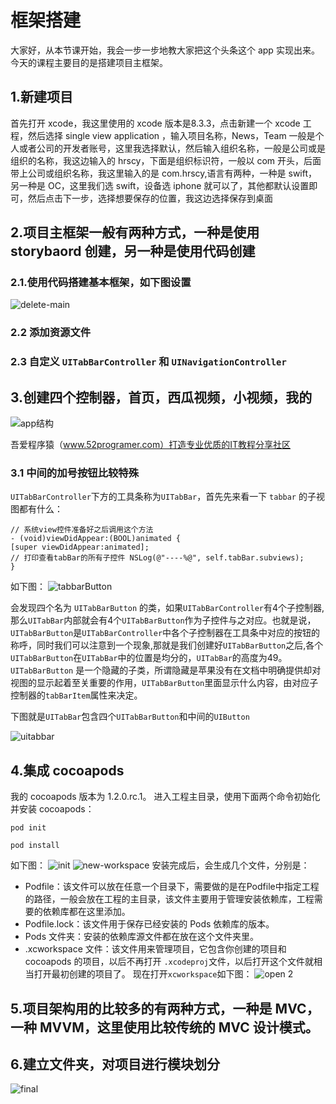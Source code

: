 框架搭建
===

大家好，从本节课开始，我会一步一步地教大家把这个头条这个  app 实现出来。
今天的课程主要目的是搭建项目主框架。

## 1.新建项目
首先打开 xcode，我这里使用的 xcode 版本是8.3.3，点击新建一个 xcode 工程，然后选择 single view application ，输入项目名称，News，Team 一般是个人或者公司的开发者账号，这里我选择默认，然后输入组织名称，一般是公司或是组织的名称，我这边输入的 hrscy，下面是组织标识符，一般以 com 开头，后面带上公司或组织名称，我这里输入的是 com.hrscy,语言有两种，一种是 swift，另一种是 OC，这里我们选 swift，设备选 iphone 就可以了，其他都默认设置即可，然后点击下一步，选择想要保存的位置，我这边选择保存到桌面

## 2.项目主框架一般有两种方式，一种是使用 storybaord 创建，另一种是使用代码创建
### 2.1.使用代码搭建基本框架，如下图设置

![delete-main](resource/delete-main.png)

### 2.2 添加资源文件

### 2.3 自定义 `UITabBarController` 和 `UINavigationController`

## 3.创建四个控制器，首页，西瓜视频，小视频，我的

![app结构](resource/app%E7%BB%93%E6%9E%84.png)

吾爱程序猿（www.52programer.com）打造专业优质的IT教程分享社区

### 3.1 中间的加号按钮比较特殊
`UITabBarController`下方的工具条称为`UITabBar`，首先先来看一下 `tabbar` 的子视图都有什么：

```
// 系统view控件准备好之后调用这个方法 
- (void)viewDidAppear:(BOOL)animated { 
[super viewDidAppear:animated]; 
// 打印查看tabBar的所有子控件 NSLog(@"----%@", self.tabBar.subviews); 
}
```
如下图：
![tabbarButton](resource/tabbarButton.png)

会发现四个名为 `UITabBarButton` 的类，如果`UITabBarController`有4个子控制器,那么`UITabBar`内部就会有4个`UITabBarButton`作为子控件与之对应。也就是说，`UITabBarButton`是`UITabBarController`中各个子控制器在工具条中对应的按钮的称呼，同时我们可以注意到一个现象,那就是我们创建好`UITabBarButton`之后,各个`UITabBarButton`在`UITabBar`中的位置是均分的，`UITabBar`的高度为49。`UITabBarButton` 是一个隐藏的子类，所谓隐藏是苹果没有在文档中明确提供却对视图的显示起着至关重要的作用，`UITabBarButton`⾥面显⽰什么内容，由对应子控制器的`tabBarItem`属性来决定。

下图就是`UITabBar`包含四个`UITabBarButton`和中间的`UIButton`

![uitabbar](resource/uitabbar.png)

## 4.集成 cocoapods
我的 cocoapods 版本为 1.2.0.rc.1。
进入工程主目录，使用下面两个命令初始化并安装 cocoapods：
```
pod init

pod install
```
如下图：
![init](resource/init.png)
![new-workspace](resource/new-workspace.png)
安装完成后，会生成几个文件，分别是：
- Podfile：该文件可以放在任意一个目录下，需要做的是在Podfile中指定工程的路径，一般会放在工程的主目录，该文件主要用于管理安装依赖库，工程需要的依赖库都在这里添加。
- Podfile.lock：该文件用于保存已经安装的 Pods 依赖库的版本。
- Pods 文件夹：安装的依赖库源文件都在放在这个文件夹里。
- .xcworkspace 文件：该文件用来管理项目，它包含你创建的项目和cocoapods 的项目，以后不再打开 `.xcodeproj`文件，以后打开这个文件就相当打开最初创建的项目了。
  现在打开`xcworkspace`如下图：
  ![open 2](resource/open%202.png)
## 5.项目架构用的比较多的有两种方式，一种是 MVC，一种 MVVM，这里使用比较传统的 MVC 设计模式。

## 6.建立文件夹，对项目进行模块划分

![final](resource/final.png)

